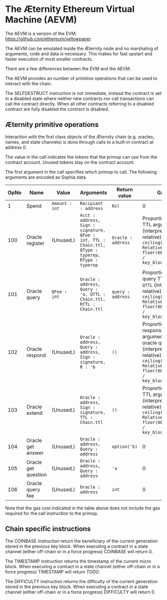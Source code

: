 # The Æternity Ethereum Virtual Machine (AEVM)

The AEVM is a version of the EVM: https://github.com/ethereum/yellowpaper

The AEVM can be emulated inside the Æternity node and no marshaling of
arguments, code and data is necessary.  This makes for fast upstart
and faster execution of most smaller contracts.

There are a few differences between the EVM and the AEVM.

The AEVM provides an number of primitive operations that can be
used to interact with the chain.

The SELFDESTRUCT instruction is not immediate, instead the contract is
set in a disabled state where neither new contracts nor call
transactions can call the contract directly. When all other contracts
referring to a disabled contract are fully disabled the contract is
disabled.

## Æternity primitive operations

Interaction with the first class objects of the Æternity chain (e.g.
oracles, names, and state channels) is done through calls to a
built-in contract at address 0.


The value in the call indicates the tokens that the primop can use from the contract account.
Unused tokens stay on the contract account.

The first argument in the call specifies which primop to call.
The following arguments are encoded as Sophia data.

| OpNo | Name                |          Value |             Arguments | Return value    | Gas cost |
| ---- | ------------------- | -------------- | --------------------- | --------------- | -------- |
|    1 | Spend               | `Amount : int` | `Recipient : address` | `Nil`           | 0        |
|  100 | Oracle register     | (Unused.)      | `Acct : address, Sign : signature, QFee : int, TTL : Chain.ttl, QType : typerep, RType : typerep` | `Oracle : address` | Proportional to oracle TTL argument `TTL` (interpreted as relative), specifically: `ceiling(32000 * RelativeTTL / floor(60 * 24 * 365 / key_block_interval))` |
|  101 | Oracle query        | `QFee : int`   | `Oracle : address, Query : 'a, QTTL : Chain.ttl, RTTL : Chain.ttl` | `query : address` | Proportional to oracle query TTL argument `QTTL` (interpreted as relative), specifically: `ceiling(32000 * RelativeTTL / floor(60 * 24 * 365 / key_block_interval))` |
|  102 | Oracle respond      | (Unused.)      | `Oracle : address, Query : address, Sign : signature, R : 'b` | `()` | Proportional to oracle response TTL argument `RTTL` in oracle query (interpreted as relative), specifically: `ceiling(32000 * RelativeTTL / floor(60 * 24 * 365 / key_block_interval))` |
|  103 | Oracle extend       | (Unused.)      | `Oracle : address, Sign : signature, TTL : Chain.ttl` | `()` | Proportional to oracle TTL argument `TTL` (interpreted as relative), specifically: `ceiling(32000 * RelativeTTL / floor(60 * 24 * 365 / key_block_interval))` |
|  104 | Oracle get answer   | (Unused.)      | `Oracle : address, Query : address` | `option('b)` | 0 |
|  105 | Oracle get question | (Unused.)      | `Oracle : address, Query : address` | `'a` | 0     |
|  106 | Oracle query fee    | (Unused.)      | `Oracle : address`    | `int`           | 0        |

Note that the gas cost indicated in the table above does not include the gas required for the call instruction to the primop.

## Chain specific instructions

The COINBASE instruction return the beneficiary of the current generation
stored in the previous key block.
When executing a contract in a state channel (either off-chain or in
a force progress) COINBASE will return 0.

The TIMESTAMP instruction returns the timestamp of the current micro block.
When executing a contract in a state channel (either off-chain or in
a force progress) TIMESTAMP will return *TODO*.

The DIFFICULTY instruction returns the difficulty of the current
generation stored in the previous key block.
When executing a contract in a state channel (either off-chain or in
a force progress) DIFFICULTY will return 0.


